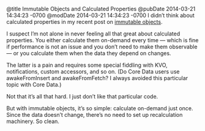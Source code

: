 @title Immutable Objects and Calculated Properties
@pubDate 2014-03-21 14:34:23 -0700
@modDate 2014-03-21 14:34:23 -0700
I didn’t think about calculated properties in my recent post on [immutable objects](http://inessential.com/2014/03/20/immutable_model_objects).

I suspect I’m not alone in never feeling all that great about calculated properties. You either calculate them on-demand every time — which is fine if performance is not an issue and you don’t need to make them observable — or you calculate them when the data they depend on changes.

The latter is a pain and requires some special fiddling with KVO, notifications, custom accessors, and so on. (Do Core Data users use awakeFromInsert and awakeFromFetch? I always avoided this particular topic with Core Data.)

Not that it’s all that hard. I just don’t like that particular code.

But with immutable objects, it’s so simple: calculate on-demand just once. Since the data doesn’t change, there’s no need to set up recalculation machinery. So clean.
